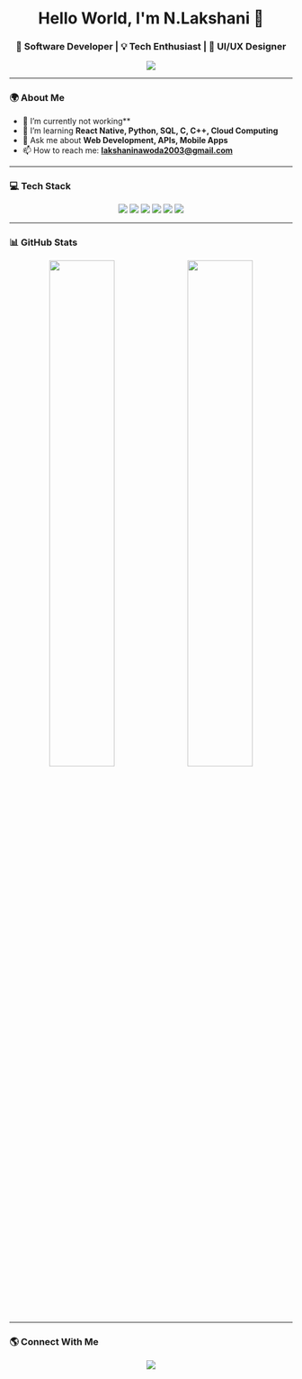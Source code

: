 <h1 align="center">Hello World, I'm N.Lakshani 👋</h1>
<h3 align="center">🚀 Software Developer | 💡 Tech Enthusiast | 🎨 UI/UX Designer</h3>

<p align="center">
  <img src="https://readme-typing-svg.demolab.com?font=Fira+Code&weight=600&size=22&pause=1000&color=F7F7F7&center=true&vCenter=true&width=440&lines=Welcome+to+my+GitHub!;I+love+coding+and+building+cool+stuff.">
</p>

---

### **🌍 About Me**
- 🔭 I’m currently not working** 
- 🌱 I’m learning **React Native, Python, SQL, C, C++, Cloud Computing**  
- 💬 Ask me about **Web Development, APIs, Mobile Apps**  
- 📫 How to reach me: **[lakshaninawoda2003@gmail.com](mailto:lakshaninawoda@gmail.com)**  

---

### **💻 Tech Stack**  
<p align="center">
  <img src="https://img.shields.io/badge/Code-JavaScript-F7DF1E?style=for-the-badge&logo=javascript&logoColor=black">
  <img src="https://img.shields.io/badge/Python-3776AB?style=for-the-badge&logo=python&logoColor=white">
  <img src="https://img.shields.io/badge/React-61DAFB?style=for-the-badge&logo=react&logoColor=black">
  <img src="https://img.shields.io/badge/Node.js-339933?style=for-the-badge&logo=nodedotjs&logoColor=white">
  <img src="https://img.shields.io/badge/SQL-4479A1?style=for-the-badge&logo=mysql&logoColor=white">
  <img src="https://img.shields.io/badge/Git-F05032?style=for-the-badge&logo=git&logoColor=white">
</p>

---

### **📊 GitHub Stats**  
<p align="center">
  <img src="https://github-readme-streak-stats.herokuapp.com?user=yourusername&theme=radical&hide_border=true" width="48%">
  <img src="https://github-readme-stats.vercel.app/api?username=yourusername&show_icons=true&theme=radical" width="48%">
</p>

---

### **🌎 Connect With Me**
<p align="center">
  <a href="www.linkedin.com/in/m-n-lakshani" target="_blank"><img src="https://img.shields.io/badge/LinkedIn-0A66C2?style=for-the-badge&logo=linkedin&logoColor=white"></a>
 
</p>
